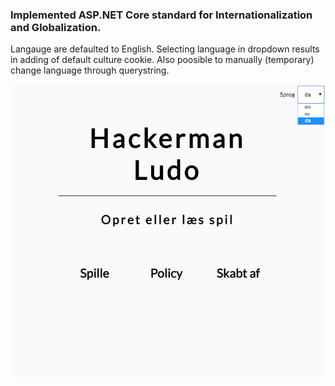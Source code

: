 ### Implemented ASP.NET Core standard for Internationalization and Globalization.

Langauge are defaulted to English. Selecting language in dropdown results in adding of default culture cookie. Also poosible to manually (temporary) change language through querystring.

![Language](images/Lang_screenshot.png)
